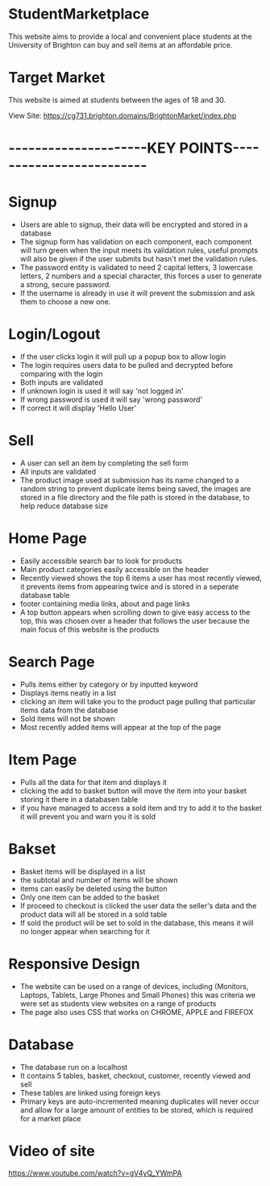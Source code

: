 # StudentMarketplace
This website aims to provide a local and convenient place students 
at the University of Brighton can buy and sell items at an affordable price.

# Target Market
This website is aimed at students between the ages of 18 and 30.

View Site: https://cg731.brighton.domains/BrightonMarket/index.php

# ---------------------KEY POINTS-------------------------
# Signup
- Users are able to signup, their data will be encrypted and stored in a database
- The signup form has validation on each component, 
each component will turn green when the input meets its validation rules,
useful prompts will also be given if the user submits but hasn't met the validation rules.
- The password entity is validated to need 2 capital letters, 3 lowercase letters, 2 numbers and a special character, 
this forces a user to generate a strong, secure password.
- If the username is already in use it will prevent the submission and ask them to choose a new one.
# Login/Logout
- If the user clicks login it will pull up a popup box to allow login
- The login requires users data to be pulled and decrypted before comparing with the login
- Both inputs are validated
- If unknown login is used it will say 'not logged in'
- If wrong password is used it will say 'wrong password'
- If correct it will display 'Hello User'
# Sell
- A user can sell an item by completing the sell form
- All inputs are validated
- The product image used at submission has its name changed to a random string to prevent duplicate 
items being saved, the images are stored in a file directory and the file path is 
stored in the database, to help reduce database size
# Home Page
- Easily accessible search bar to look for products
- Main product categories easily accessible on the header
- Recently viewed shows the top 6 items a user has most recently viewed, 
it prevents items from appearing twice and is stored in a seperate database table
- footer containing media links, about and page links
- A top button appears when scrolling down to give easy access to the top, this was chosen over 
a header that follows the user because the main focus of this website is the products
# Search Page
- Pulls items either by category or by inputted keyword
- Displays items neatly in a list
- clicking an item will take you to the product page pulling that particular items data from the database
- Sold items will not be shown
- Most recently added items will appear at the top of the page
# Item Page
- Pulls all the data for that item and displays it
- clicking the add to basket button will move the item into your basket storing it there in a databasen table
- if you have managed to access a sold item and try to add it to the basket it will prevent you and 
warn you it is sold
# Bakset
- Basket items will be displayed in a list
- the subtotal and number of items will be shown
- items can easily be deleted using the button
- Only one item can be added to the basket
- If proceed to checkout is clicked the user data the seller's data and the product data will all 
be stored in a sold table
- If sold the product will be set to sold in the database, this means it will no longer appear when searching 
for it
# Responsive Design
- The website can be used on a range of devices, including (Monitors, Laptops, Tablets, Large Phones and Small Phones) 
this was criteria we were set as students view websites on a range of products
- The page also uses CSS that works on CHROME, APPLE and FIREFOX
# Database
- The database run on a localhost
- It contains 5 tables, basket, checkout, customer, recently viewed and sell
- These tables are linked using foreign keys
- Primary keys are auto-incremented meaning duplicates will never occur and allow for a large amount of entities to be stored, 
which is required for a market place

# Video of site
https://www.youtube.com/watch?v=gV4yQ_YWmPA
